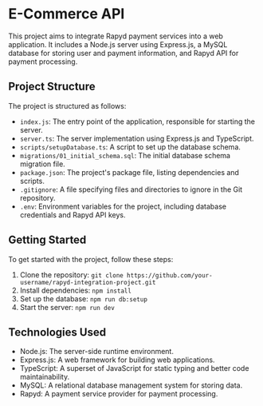 # E-Commerce API

This project aims to integrate Rapyd payment services into a web application. It includes a Node.js server using Express.js, a MySQL database for storing user and payment information, and Rapyd API for payment processing.

## Project Structure

The project is structured as follows:

- `index.js`: The entry point of the application, responsible for starting the server.
- `server.ts`: The server implementation using Express.js and TypeScript.
- `scripts/setupDatabase.ts`: A script to set up the database schema.
- `migrations/01_initial_schema.sql`: The initial database schema migration file.
- `package.json`: The project's package file, listing dependencies and scripts.
- `.gitignore`: A file specifying files and directories to ignore in the Git repository.
- `.env`: Environment variables for the project, including database credentials and Rapyd API keys.

## Getting Started

To get started with the project, follow these steps:

1. Clone the repository: `git clone https://github.com/your-username/rapyd-integration-project.git`
2. Install dependencies: `npm install`
3. Set up the database: `npm run db:setup`
4. Start the server: `npm run dev`

## Technologies Used

- Node.js: The server-side runtime environment.
- Express.js: A web framework for building web applications.
- TypeScript: A superset of JavaScript for static typing and better code maintainability.
- MySQL: A relational database management system for storing data.
- Rapyd: A payment service provider for payment processing.
